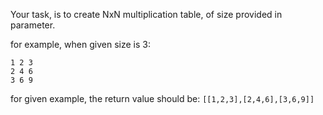 Your task, is to create NxN multiplication table, of size provided in parameter.

for example, when given size is 3:
```
1 2 3
2 4 6
3 6 9
```

for given example, the return value should be: `[[1,2,3],[2,4,6],[3,6,9]]`

